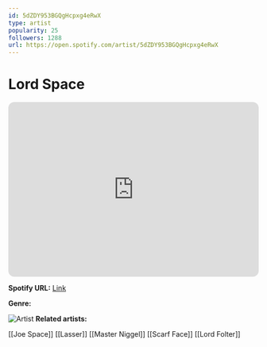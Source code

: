 ```yaml
---
id: 5dZDY953BGQgHcpxg4eRwX
type: artist
popularity: 25
followers: 1288
url: https://open.spotify.com/artist/5dZDY953BGQgHcpxg4eRwX
---
```

# Lord Space

<iframe style="border-radius:12px" src="https://open.spotify.com/embed/artist/5dZDY953BGQgHcpxg4eRwX" width="100%" height="352" frameBorder="0" allowfullscreen="" allow="autoplay; clipboard-write; encrypted-media; fullscreen; picture-in-picture" loading="lazy"></iframe>

**Spotify URL:** [Link](https://open.spotify.com/artist/5dZDY953BGQgHcpxg4eRwX)

**Genre:** 

![Artist](https://i.scdn.co/image/ab6761610000e5eb9f1dd61af65afbfd432ed158)
**Related artists:**

[[Joe Space]]
[[Lasser]]
[[Master Niggel]]
[[Scarf Face]]
[[Lord Folter]]
